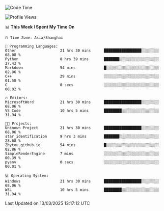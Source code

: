 <!--START_SECTION:waka-->
![Code Time](http://img.shields.io/badge/Code%20Time-2%2C390%20hrs%205%20mins-blue)

![Profile Views](http://img.shields.io/badge/Profile%20Views-1-blue)

📊 **This Week I Spent My Time On** 

```text
🕑︎ Time Zone: Asia/Shanghai

💬 Programming Languages: 
Other                    21 hrs 30 mins      █████████████████░░░░░░░░   68.08 % 
Python                   8 hrs 39 mins       ███████░░░░░░░░░░░░░░░░░░   27.43 % 
Markdown                 54 mins             █░░░░░░░░░░░░░░░░░░░░░░░░   02.86 % 
C++                      29 mins             ░░░░░░░░░░░░░░░░░░░░░░░░░   01.58 % 
C                        0 secs              ░░░░░░░░░░░░░░░░░░░░░░░░░   00.02 % 

🔥 Editors: 
MicrosoftWord            21 hrs 30 mins      █████████████████░░░░░░░░   68.06 % 
VS Code                  10 hrs 5 mins       ████████░░░░░░░░░░░░░░░░░   31.94 % 

🐱‍💻 Projects: 
Unknown Project          21 hrs 30 mins      █████████████████░░░░░░░░   68.06 % 
star_identification      9 hrs 3 mins        ███████░░░░░░░░░░░░░░░░░░   28.68 % 
Zhytou.github.io         54 mins             █░░░░░░░░░░░░░░░░░░░░░░░░   02.86 % 
SimpleRenderEngine       7 mins              ░░░░░░░░░░░░░░░░░░░░░░░░░   00.39 % 
pyenv                    0 secs              ░░░░░░░░░░░░░░░░░░░░░░░░░   00.01 % 

💻 Operating System: 
Windows                  21 hrs 30 mins      █████████████████░░░░░░░░   68.06 % 
WSL                      10 hrs 5 mins       ████████░░░░░░░░░░░░░░░░░   31.94 % 
```


 Last Updated on 13/03/2025 13:17:12 UTC
<!--END_SECTION:waka-->